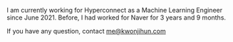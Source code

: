 I am currently working for Hyperconnect as a Machine Learning Engineer since June 2021.
Before, I had worked for Naver for 3 years and 9 months.

If you have any question, contact me@kwonjihun.com
